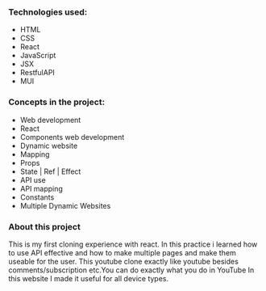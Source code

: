 ### Technologies used:

- HTML 
- CSS
- React 
- JavaScript
- JSX
- RestfulAPI
- MUI

### Concepts in the project:

- Web development
- React
- Components web development
- Dynamic website
- Mapping
- Props
- State | Ref | Effect
- API use
- API mapping
- Constants
- Multiple Dynamic Websites



### About this project

This is my first cloning experience with react. In this practice i learned how to use API effective and how to make multiple pages and make them useable for the user. This youtube clone exactly like youtube besides comments/subscription etc.You can do exactly what you do in YouTube In this website I made it useful for all device types. 